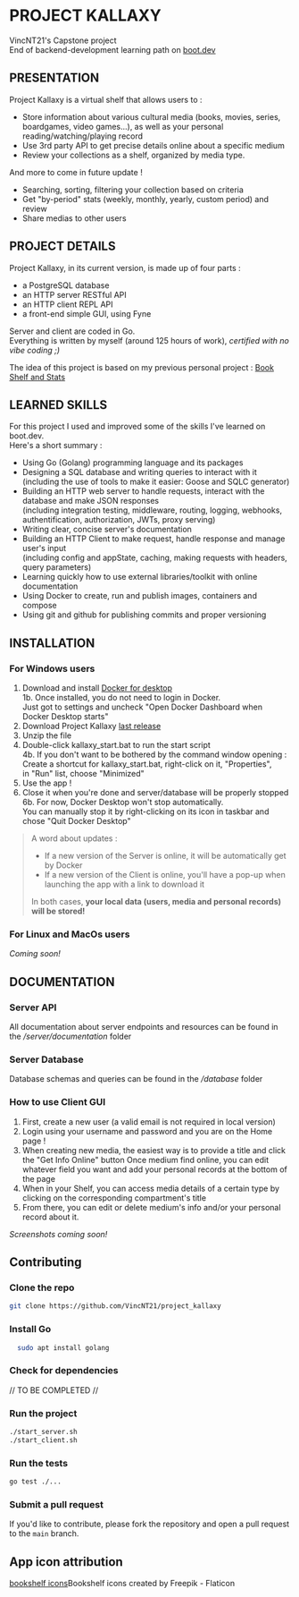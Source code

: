 # PROJECT KALLAXY
VincNT21's Capstone project   
End of backend-development learning path on [boot.dev](https://www.boot.dev/)

## PRESENTATION
Project Kallaxy is a virtual shelf that allows users to :
- Store information about various cultural media (books, movies, series, boardgames, video games...), as well as your personal reading/watching/playing record
- Use 3rd party API to get precise details online about a specific medium
- Review your collections as a shelf, organized by media type.


And more to come in future update !
- Searching, sorting, filtering your collection based on criteria
- Get "by-period" stats (weekly, monthly, yearly, custom period) and review
- Share medias to other users


## PROJECT DETAILS
Project Kallaxy, in its current version,  is made up of four parts : 
- a PostgreSQL database
- an HTTP server RESTful API
- an HTTP client REPL API 
- a front-end simple GUI, using Fyne
  
Server and client are coded in Go.  
Everything is written by myself (around 125 hours of work), *certified with no vibe coding ;)*

The idea of this project is based on my previous personal project : [Book Shelf and Stats](https://github.com/VincNT21/books_shelf_and_stats)

## LEARNED SKILLS

For this project I used and improved some of the skills I've learned on boot.dev.  
Here's a short summary :
- Using Go (Golang) programming language and its packages
- Designing a SQL database and writing queries to interact with it  
(including the use of tools to make it easier: Goose and SQLC generator)
- Building an HTTP web server to handle requests, interact with the database and make JSON responses  
(including integration testing, middleware, routing, logging, webhooks, authentification, authorization, JWTs, proxy serving)
- Writing clear, concise server's documentation
- Building an HTTP Client to make request, handle response and manage user's input  
(including config and appState, caching, making requests with headers, query parameters)
- Learning quickly how to use external libraries/toolkit with online documentation
- Using Docker to create, run and publish images, containers and compose
- Using git and github for publishing commits and proper versioning

## INSTALLATION
### For Windows users
1. Download and install [Docker for desktop](https://desktop.docker.com/win/main/amd64/Docker%20Desktop%20Installer.exe?utm_source=docker&utm_medium=webreferral&utm_campaign=dd-smartbutton&utm_location=module)  
1b. Once installed, you do not need to login in Docker.   
Just got to settings and uncheck "Open Docker Dashboard when Docker Desktop starts"
2. Download Project Kallaxy [last release](https://github.com/VincNT21/project_kallaxy/releases)
3. Unzip the file 
4. Double-click kallaxy_start.bat to run the start script  
4b. If you don't want to be bothered by the command window opening :  
Create a shortcut for kallaxy_start.bat, right-click on it, "Properties",   
in "Run" list, choose "Minimized"
5. Use the app !
6. Close it when you're done and server/database will be properly stopped  
6b. For now, Docker Desktop won't stop automatically.  
You can manually stop it by right-clicking on its icon in taskbar and chose "Quit Docker Desktop"

> A word about updates :
> - If a new version of the Server is online, it will be automatically get by Docker
> - If a new version of the Client is online, you'll have a pop-up when launching the app with a link to download it
>   
> In both cases, **your local data (users, media and personal records) will be stored!**

### For Linux and MacOs users
*Coming soon!*

## DOCUMENTATION

### Server API

All documentation about server endpoints and resources can be found in the */server/documentation* folder

### Server Database

Database schemas and queries can be found in the */database* folder

### How to use Client GUI
1. First, create a new user (a valid email is not required in local version)
2. Login using your username and password and you are on the Home page !
3. When creating new media, the easiest way is to provide a title and click the "Get Info Online" button
Once medium find online, you can edit whatever field you want and add your personal records at the bottom of the page
4. When in your Shelf, you can access media details of a certain type by clicking on the corresponding compartment's title
5. From there, you can edit or delete medium's info and/or your personal record about it. 


*Screenshots coming soon!*

## Contributing
### Clone the repo

```bash
git clone https://github.com/VincNT21/project_kallaxy
```

### Install Go
```bash
  sudo apt install golang
```

### Check for dependencies

// TO BE COMPLETED //



### Run the project

```bash
./start_server.sh
./start_client.sh
```

### Run the tests

```bash
go test ./...
```

### Submit a pull request

If you'd like to contribute, please fork the repository and open a pull request to the `main` branch.

## App icon attribution
[bookshelf icons](https://www.flaticon.com/free-icons/bookshelf)Bookshelf icons created by Freepik - Flaticon